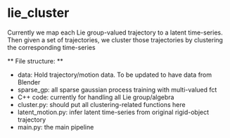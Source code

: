 # lie_cluster
Currently we map each Lie group-valued trajectory to a latent time-series. Then given a set of trajectories, we cluster those trajectories by clustering the corresponding time-series

** File structure: **
* data: Hold trajectory/motion data. To be updated to have data from Blender
* sparse_gp: all sparse gaussian process training with multi-valued fct
* C++ code: currently for handling all Lie group/algebra
* cluster.py: should put all clustering-related functions here
* latent_motion.py: infer latent time-series from original rigid-object trajectory
* main.py: the main pipeline 

